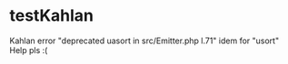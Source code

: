 # testKahlan

Kahlan error "deprecated uasort in src/Emitter.php l.71" idem for "usort"
Help pls :(
